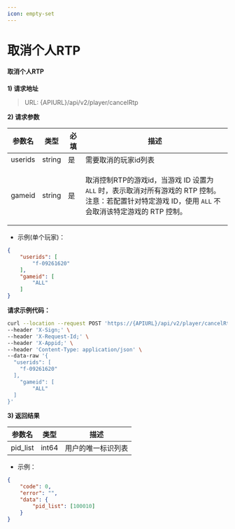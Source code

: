 ```yaml
---
icon: empty-set
---
```


# 取消个人RTP

#### 取消个人RTP

**1) 请求地址**

> URL: {APIURL}/api/v2/player/cancelRtp

**2) 请求参数**

| 参数名     | 类型     | 必填 | 描述                                                                                                                             |
| ------- | ------ | -- | ------------------------------------------------------------------------------------------------------------------------------ |
| userids | string | 是  | 需要取消的玩家id列表                                                                                                                    |
| gameid  | string | 是  | <p>取消控制RTP的游戏id，当游戏 ID 设置为 <code>ALL</code> 时，表示取消对所有游戏的 RTP 控制。<br>注意：若配置针对特定游戏 ID，使用 <code>ALL</code> 不会取消该特定游戏的 RTP 控制。</p> |

* 示例(单个玩家)：

```json
{
    "userids": [
        "f-09261620"
    ],
    "gameid": [
        "ALL"
    ]
}
```

**请求示例代码：**

```bash
curl --location --request POST 'https://{APIURL}/api/v2/player/cancelRtp' \
--header 'X-Sign;' \
--header 'X-Request-Id;' \
--header 'X-Appid;' \
--header 'Content-Type: application/json' \
--data-raw '{
  "userids": [
    "f-09261620"
  ],
    "gameid": [
        "ALL"
  ]
}'
```

**3) 返回结果**

| 参数名       | 类型    | 描述        |
| --------- | ----- | --------- |
| pid\_list | int64 | 用户的唯一标识列表 |

* 示例：

```json
{
    "code": 0,
    "error": "",
    "data": {
        "pid_list": [100010]
    }
}
```
